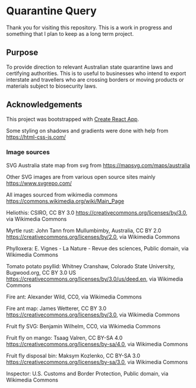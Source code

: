 # Quarantine Query

Thank you for visiting this repository. This is a work in progress and something that I plan to keep as a long term project.

## Purpose

To provide direction to relevant Australian state quarantine laws and certifying authorities. This is to useful to businesses who intend to export interstate and travellers who are crossing borders or moving products or materials subject to biosecurity laws.

## Acknowledgements

This project was bootstrapped with [Create React App](https://github.com/facebook/create-react-app).

Some styling on shadows and gradients were done with help from <https://html-css-js.com/>

### Image sources

SVG Australia state map from svg from <https://mapsvg.com/maps/australia>

Other SVG images are from various open source sites mainly <https://www.svgrepo.com/>

All images sourced from wikimedia commons <https://commons.wikimedia.org/wiki/Main_Page>

Heliothis: CSIRO, CC BY 3.0 <https://creativecommons.org/licenses/by/3.0>, via Wikimedia Commons

Myrtle rust: John Tann from Mullumbimby, Australia, CC BY 2.0 <https://creativecommons.org/licenses/by/2.0>, via Wikimedia Commons

Phylloxera: E. Vignes - La Nature - Revue des sciences, Public domain, via Wikimedia Commons

Tomato potato psyllid: Whitney Cranshaw, Colorado State University, Bugwood.org, CC BY 3.0 US <https://creativecommons.org/licenses/by/3.0/us/deed.en>, via Wikimedia Commons

Fire ant: Alexander Wild, CC0, via Wikimedia Commons

Fire ant map: James Wetterer, CC BY 3.0 <https://creativecommons.org/licenses/by/3.0>, via Wikimedia Commons

Fruit fly SVG: Benjamin Wilhelm, CC0, via Wikimedia Commons

Fruit fly on mango: Tsaag Valren, CC BY-SA 4.0 <https://creativecommons.org/licenses/by-sa/4.0>, via Wikimedia Commons

Fruit fly disposal bin: Maksym Kozlenko, CC BY-SA 3.0 <https://creativecommons.org/licenses/by-sa/3.0>, via Wikimedia Commons

Inspector: U.S. Customs and Border Protection, Public domain, via Wikimedia Commons
